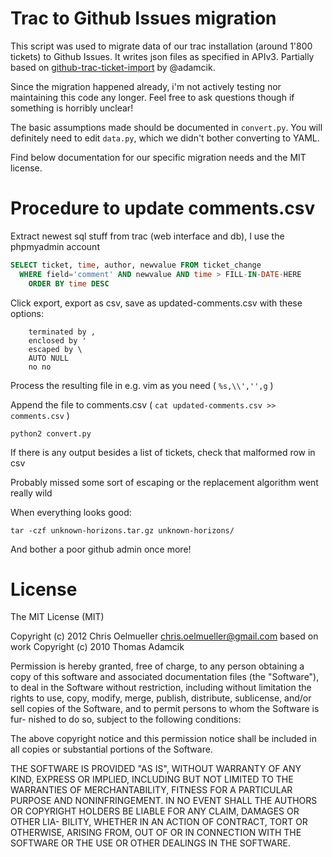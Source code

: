 Trac to Github Issues migration
===============================
This script was used to migrate data of our trac installation (around 1'800 tickets) to Github Issues.
It writes json files as specified in APIv3.
Partially based on [github-trac-ticket-import](https://github.com/adamcik/github-trac-ticket-import) by @adamcik.

Since the migration happened already, i'm not actively testing nor maintaining this code any longer.
Feel free to ask questions though if something is horribly unclear!

The basic assumptions made should be documented in `convert.py`.
You will definitely need to edit `data.py`, which we didn't bother converting to YAML.

Find below documentation for our specific migration needs and the MIT license.

Procedure to update comments.csv
================================
Extract newest sql stuff from trac (web interface and db),
I use the phpmyadmin account
```sql
SELECT ticket, time, author, newvalue FROM ticket_change
  WHERE field='comment' AND newvalue AND time > FILL-IN-DATE-HERE
	ORDER BY time DESC
```
Click export, export as csv, save as updated-comments.csv with these options:
```
	terminated by ,
	enclosed by '
	escaped by \
	AUTO NULL
	no no
```
Process the resulting file in e.g. vim as you need ( `%s,\\','',g` )

Append the file to comments.csv ( `cat updated-comments.csv >> comments.csv` )

`python2 convert.py`

If there is any output besides a list of tickets, check that malformed row in csv

Probably missed some sort of escaping or the replacement algorithm went really wild

When everything looks good:

`tar -czf unknown-horizons.tar.gz unknown-horizons/`

And bother a poor github admin once more!

License
=======
The MIT License (MIT)

Copyright (c) 2012 Chris Oelmueller <chris.oelmueller@gmail.com>
based on work Copyright (c) 2010 Thomas Adamcik

Permission is hereby granted, free of charge,  to any person obtaining a copy
of this software and associated documentation files (the "Software"), to deal
in the Software without restriction,  including without limitation the rights
to use,  copy, modify,  merge, publish,  distribute, sublicense,  and/or sell
copies of the Software,  and to permit persons  to whom  the Software is fur-
nished to do so, subject to the following conditions:

The above  copyright notice  and this permission notice  shall be included in
all copies or substantial portions of the Software.

THE SOFTWARE IS  PROVIDED "AS IS",  WITHOUT WARRANTY OF ANY KIND,  EXPRESS OR
IMPLIED,  INCLUDING  BUT NOT  LIMITED TO  THE WARRANTIES  OF MERCHANTABILITY,
FITNESS FOR A PARTICULAR  PURPOSE AND NONINFRINGEMENT.  IN NO EVENT SHALL THE
AUTHORS OR  COPYRIGHT HOLDERS  BE LIABLE FOR ANY CLAIM, DAMAGES OR OTHER LIA-
BILITY,  WHETHER IN AN ACTION OF CONTRACT,  TORT OR OTHERWISE,  ARISING FROM,
OUT OF OR IN CONNECTION WITH THE SOFTWARE OR THE USE OR OTHER DEALINGS IN THE
SOFTWARE.
